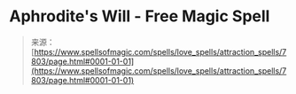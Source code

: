 <!--yml
category: 未分类
date: 2024-06-12 18:42:53
-->

# Aphrodite's Will - Free Magic Spell

> 来源：[https://www.spellsofmagic.com/spells/love_spells/attraction_spells/7803/page.html#0001-01-01](https://www.spellsofmagic.com/spells/love_spells/attraction_spells/7803/page.html#0001-01-01)